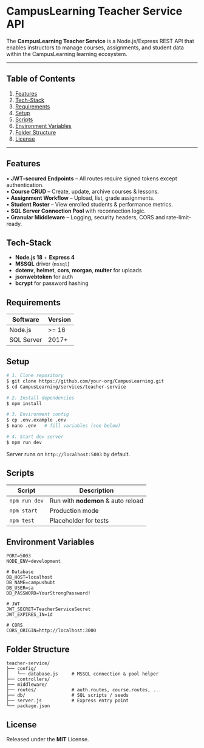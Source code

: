 # CampusLearning Teacher Service API

The **CampusLearning Teacher Service** is a Node.js/Express REST API that enables instructors to manage courses, assignments, and student data within the CampusLearning learning ecosystem.

---

## Table of Contents
1. [Features](#features)
2. [Tech-Stack](#tech-stack)
3. [Requirements](#requirements)
4. [Setup](#setup)
5. [Scripts](#scripts)
6. [Environment Variables](#environment-variables)
7. [Folder Structure](#folder-structure)
8. [License](#license)

---

## Features
• **JWT-secured Endpoints** – All routes require signed tokens except authentication.  
• **Course CRUD** – Create, update, archive courses & lessons.  
• **Assignment Workflow** – Upload, list, grade assignments.  
• **Student Roster** – View enrolled students & performance metrics.  
• **SQL Server Connection Pool** with reconnection logic.  
• **Granular Middleware** – Logging, security headers, CORS and rate-limit-ready.

## Tech-Stack
* **Node.js 18** + **Express 4**  
* **MSSQL** driver (`mssql`)  
* **dotenv**, **helmet**, **cors**, **morgan**, **multer** for uploads  
* **jsonwebtoken** for auth  
* **bcrypt** for password hashing

## Requirements
| Software | Version |
| -------- | ------- |
| Node.js  | >= 16 |
| SQL Server | 2017+ |

## Setup
```bash
# 1. Clone repository
$ git clone https://github.com/your-org/CampusLearning.git
$ cd CampusLearning/services/teacher-service

# 2. Install dependencies
$ npm install

# 3. Environment config
$ cp .env.example .env
$ nano .env   # fill variables (see below)

# 4. Start dev server
$ npm run dev
```
Server runs on `http://localhost:5003` by default.

## Scripts
Script | Description
------ | -----------
`npm run dev` | Run with **nodemon** & auto reload
`npm start` | Production mode
`npm test` | Placeholder for tests

## Environment Variables
```
PORT=5003
NODE_ENV=development

# Database
DB_HOST=localhost
DB_NAME=campushubt
DB_USER=sa
DB_PASSWORD=YourStrongPassword!

# JWT
JWT_SECRET=TeacherServiceSecret
JWT_EXPIRES_IN=1d

# CORS
CORS_ORIGIN=http://localhost:3000
```

## Folder Structure
```
teacher-service/
├── config/
│   └── database.js     # MSSQL connection & pool helper
├── controllers/
├── middleware/
├── routes/             # auth.routes, course.routes, ...
├── db/                 # SQL scripts / seeds
├── server.js           # Express entry point
└── package.json
```

## License
Released under the **MIT** License. 